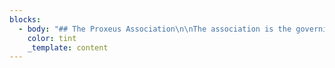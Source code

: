 ```yaml
---
blocks:
  - body: "## The Proxeus Association\n\nThe association is the governing body responsible for the maintenance and development of the Proxeus software. We also aim to encourage innovation and evangelize the project by launching and supporting community initiatives, as well as creating synergies and partnerships with relevant community projects. The Association is working to give the project a decentralized structure (DAO) to allow our members to propose guidance on the software. We want to make the Proxeus software the WordPress of the blockchain and democratize the development of blockchain applications.\n\n## Articles of association\n\nProxeus Association is a non-profit association governed by the present statutes and, secondly, by Articles 60 et seq. of the Swiss Civil Code. It is politically neutral, and non- denominational.\n\n### OVERVIEW\n\n#### Article 2\n\n* Legal Seat: The Association’s headquarters are located in Berne, Canton of Berne.\n* Duration: The Association shall be of unlimited duration.\n\n### GOALS\n\n#### Article 3\n\nThe Proxeus software is a powerful workflow engine with blockchain capabilities designed to cover a large spectrum of applications. It is made available as open source code and maintained by a community of users.\n\n* The Association shall pursue the following goals:\n* set up a governance mechanism for the Proxeus project;\n* allocate resources to maintainers and developers of the Proxeus open source software; and\n* foster innovation and evangelize the project by launching and supporting community initiatives, as well as by creating synergies and partnering with relevant community- driven projects.\n\n### RESOURCES\n\n#### Article 4\n\nThe Association’s resources are derived from:\n\n* donations and legacies;\n* sponsorship;\n* public subsidies;\n* membership fees;\n* any other resources authorized by the law.\n* The funds shall be used in accordance with the goals of the Association.\n\n### MEMBERS\n\n#### Article 5\n\nMembers of the Association:\_Initially, the founders shall be the only members of the Association. The General Assembly may define further types of membership and how new members of the Association are accepted.\n\nMembership Fee:\_Initially, there shall be no membership fees for members of the Association. Later, it is up to the General Assembly to resolve on the introduction of membership fees and to determine the amount owed by the members.\n\nTermination of Membership:\n\nMembership terminates:\n\n* By written resignation thereby notifying the Executive Board (Art. 14) at least three (3)\_months before the end of the financial year;\n* By exclusion ordered by the Executive Board for just cause (e.g. non-payment of\_membership fees or damaging the interests of the Association) with no right of appeal to\_the General Assembly.\n* Upon death / bankruptcy / liquidation of a member.\_In all cases of termination, the membership fee (if applicable) for the current year remains due. Members who have resigned or who are excluded have no rights to any part of the Association’s assets.\n  No financial liability of Members:\_Only the Association’s assets may be used for obligations/commitments contracted in its name. Members have no personal liability whatsoever.\n\n### ORGANS\n\n#### Article 6\n\nThe Association shall include the following organs:\n\n* General Assembly\n* Executive Board\n\n### GENERAL ASSEMBLY\n\n#### Article 7\n\nComposition: The General Assembly is the Association’s supreme authority. It is composed of all members.\n\nMeetings: The General Assembly shall hold an Ordinary Meeting once each year. It may also hold Extraordinary Meetings whenever necessary, at the request of the Executive Board or at least of one-fifth of its members.\n\nInvitation to Meetings:\_The Executive Board shall inform the members in writing of the date and place of the General Assembly at least six (6) weeks in advance (email or announcement on the website of Proxeus is sufficient). A detailed notification (email is sufficient), including the proposed agenda, shall be sent to each member at least ten (10) days prior to the date of the meeting. Requests of members to include topics in the agenda must be submitted to the Executive Board prior to the General Assembly.\n\nNo Minimal Attendance Requirement: The General Assembly shall be considered valid regardless of the number of members present.\n\n#### Article 8\n\nResponsibilities of the General Assembly:\_The General Assembly:\n\nAppoints the members of the Executive Board and elects, at a minimum, the President, the Secretary and the Treasurer;\n\n* Notes the contents of the reports and financial statements for the year and votes on their adoption;\n* Approves the annual budget;\n* Supervises the activity of other organs, which it may dismiss, stating the grounds\_therefore;\n* Appoints an auditor for the Organization’s accounts (if needed);\n* Handling of any exclusion processes;\n* Decides on any modification of statutes; and\n* Decides on the dissolution of the Association.\n\n#### Article 9\n\nPresident of the General Assembly: The General Assembly is presided over by the President. In absence of the President, the General Assembly is presided over by the Vice President or any other member of the Executive Board as determined by the General Assembly.\n\nProposal of President: The President must be proposed by the Executive Board and acts as both President as well as President of the Executive Board.\n\n#### Article 10\n\nResolutions: Decisions of the General Assembly shall be taken by a majority vote of the members present. In case of deadlock, the President, or in his absence the presiding member, shall have the casting vote.\\\\\n\nResolutions to Amend the Statutes: Decisions concerning the amendment of the Statutes and the dissolution of the Association must be approved by a two-third majority of the members present.\n\n#### Article 11\n\nVoting in the General Assembly: Votes are shown by hands or by electronic means made available by the Executive Board, which do not require physical presence of the member at the General Assembly. If at least the majority of the members request it, voting may take place secretly.\n\n#### Article 12\n\nAgenda of Ordinary Meeting: The agenda of the Ordinary Meeting of the General Assembly must include:\n\n* Approval of the Minutes of the previous General Assembly;\n* Approval of the Executive Board’s annual Activity Report;\n* Approval of the statement of the Treasurer\n* Setting of membership fees (if membership fees are introduced);\n* Approval of the budget;\n* Approval of reports and accounts;\n* Election of Executive Board members; and\n* Miscellaneous business.\n\n### EXECUTIVE BOARD\n\n#### Article 13\n\nResponsibilities of the Executive Board: The Executive Board is authorized to carry out all acts that further the purposes of the Association which have not been allocated to the General Assembly. It has the most extensive powers to manage the Association’s day-to-day affairs.\n\nComposition of Executive Board: The Executive Board will be composed of a minimum of two (2) and a maximum of five (5) members and will be elected by the General Assembly for a one-year period. Seeking re-election is permissible. The Executive Board is self-constituted.\_Quorum: The Executive Board has a quorum when at least two (2) members are present. Upon motion of the President or on request of a member of the Executive Board, the Executive Board will convene.\n\nVacancies: If an Executive Board position is vacated the Executive Board will fill the resulting vacancy. The appointment shall be approved by the General Assembly at their next meeting.\nResponsibility of President: The President of the Association also presides the Executive Board.\n\n#### Article 14\n\nCompensation:\_The Executive Board members may be reasonably compensated for their work on the Executive Board with a fixed annual compensation. The General Assembly determines the compensation for the Executive Board members, if any. Expenses (actual expenses and travel costs proven by digital receipts) incurred by the Executive Board members shall be reimbursed by the Association.\n\n#### Article 15\n\nFunction of Executive Board: The functions of the Executive Board are:\n\n* to take the appropriate measures to achieve the goals of the Association;\n* to convene the Ordinary and Extraordinary Meetings of the General Assembly;\n* to take decisions with regard to the policies for the admission of new members as well as\_the resignation and possible expulsion of members;\n* to ensure that Statutes are applied, to draft rules of procedure, and to administer the assets of the Association.\n\n#### Article 16\n\nLegal requirement to elect Auditors: The Auditors have to be elected by the General Assembly. Following the legal rules in Switzerland, the Association must have its accounting audited in the event that two of the criteria listed below are exceeded:\n\n1. Balance sheet total of CHF 10 million\n2. Turnover of CHF 20 million\n3. 50 full time employees on yearly average\n\nVoluntary election of Auditors: The General Assembly may, with a two-thirds majority, request the election of an auditor for a limited audit of the accounting even if the above criteria are not met.\nResponsibilities of Auditors: The auditor shall check the operating and annual accounts prepared by the Executive Board and present a written and detailed report to the General Assembly.\n\n### VARIOUS PROVISIONS\n\n#### Article 17\n\nFinancial year: The financial year shall begin on 1 January and end on 31 December of each\_year. The first year ends on December 31 2020.\n\n#### Article 18\n\nDistribution of assets in case of dissolution: Should the Association be dissolved, all available assets should be transferred to a non-profit organization based in Switzerland pursuing public interest goals similar to those of the Association and likewise benefiting from tax exemption.\n\nThe present Statutes have been approved by the General Assembly of 23 March 2020. For Proxeus Association\n\n0x77b48b1172a5E37bC46aaC270D582d36dDB92594\n\nOleg Lavrovsky,\_President\n\n0xb8012Acd96f92a57207B89573507be1961D48cDA\n\nFabian Mösli, Secretary\n\n0x88d2235B15Fb8d0217Fd46ef154766a5D5E4F086\n\nVivien Fuhrer, Treasurer\n"
    color: tint
    _template: content
---
```


